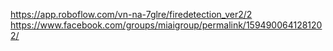 https://app.roboflow.com/vn-na-7glre/firedetection_ver2/2
https://www.facebook.com/groups/miaigroup/permalink/1594900641281202/
